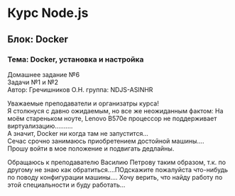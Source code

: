 # Курс Node.js  
## Блок: Docker 
### Тема: Docker, установка и настройка
Домашнее задание №6  
Задачи №1 и №2  
Автор: Гречишников О.Н. группа: NDJS-ASINHR  


Уважаемые преподаватели и организатры курса!  
Я столкнуся с давно ожидаемым, но все же неожиданным фактом:
На моём стареньком ноуте, Lenovo B570e процессор не поддерживает виртуализацию..........  
А значит, Docker ни когда там не запустится...  
Сечас срочно занимаюсь приобретением достойной машины....  
Прошу войти в мое положение и подвигать дедлайны.  
  
  Обращаюсь к преподавателю Василию Петрову таким образом, т.к. по другому не знаю как обратиться....ПОдскажите пожалуйста что-нибудь по поводу конфигурации машины.... 
  Хочу верить, что найду работу по этой специальности и буду работать...
